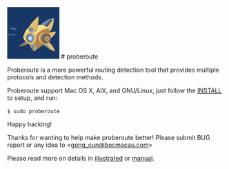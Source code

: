 <img src="probe.png" height="120px"/>
# proberoute

Proberoute is a more powerful routing detection tool that provides
multiple protocols and detection methods.

Proberoute support Mac OS X, AIX, and GNU/Linux, just follow
the [INSTALL](INSTALL) to setup, and run:

	$ sudo proberoute
	
Happy hacking!

Thanks for wanting to help make proberoute better! Please
submit BUG report or any idea to &lt;gong_cun@bocmacau.com&gt;

Please read more on details in [illustrated](proberoute.pdf)
or [manual](proberoute_man.pdf).
